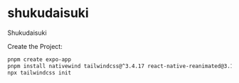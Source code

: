 # shukudaisuki
Shukudaisuki

Create the Project:
```sh
pnpm create expo-app
pnpm install nativewind tailwindcss@^3.4.17 react-native-reanimated@3.16.2 react-native-safe-area-context
npx tailwindcss init
```